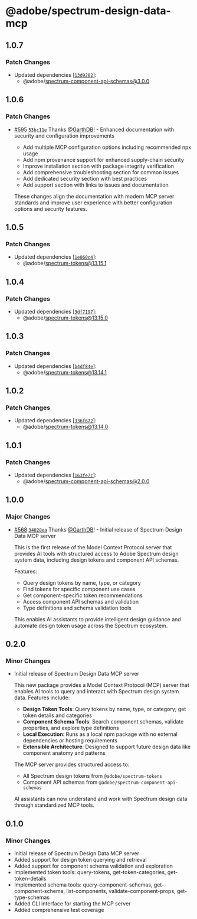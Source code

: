 # @adobe/spectrum-design-data-mcp

## 1.0.7

### Patch Changes

- Updated dependencies [[`13d9202`](https://github.com/adobe/spectrum-tokens/commit/13d920273c02c78d3748522de6a7c7ee39b39814)]:
  - @adobe/spectrum-component-api-schemas@3.0.0

## 1.0.6

### Patch Changes

- [#595](https://github.com/adobe/spectrum-tokens/pull/595) [`53bc11e`](https://github.com/adobe/spectrum-tokens/commit/53bc11e1bfcc3a839cfc5dfbd63f59cc5e87a1c3) Thanks [@GarthDB](https://github.com/GarthDB)! - Enhanced documentation with security and configuration improvements
  - Add multiple MCP configuration options including recommended npx usage
  - Add npm provenance support for enhanced supply-chain security
  - Improve installation section with package integrity verification
  - Add comprehensive troubleshooting section for common issues
  - Add dedicated security section with best practices
  - Add support section with links to issues and documentation

  These changes align the documentation with modern MCP server standards
  and improve user experience with better configuration options and security features.

## 1.0.5

### Patch Changes

- Updated dependencies [[`1e860c4`](https://github.com/adobe/spectrum-tokens/commit/1e860c4436c58ceca6f4500ea7e24d6d8cdd20c8)]:
  - @adobe/spectrum-tokens@13.15.1

## 1.0.4

### Patch Changes

- Updated dependencies [[`3df7197`](https://github.com/adobe/spectrum-tokens/commit/3df7197e7da23c9bb107f7dfcd935b5c62a86041)]:
  - @adobe/spectrum-tokens@13.15.0

## 1.0.3

### Patch Changes

- Updated dependencies [[`b4df84e`](https://github.com/adobe/spectrum-tokens/commit/b4df84e2f2ca246332907f9ddda94438288dd98e)]:
  - @adobe/spectrum-tokens@13.14.1

## 1.0.2

### Patch Changes

- Updated dependencies [[`336f672`](https://github.com/adobe/spectrum-tokens/commit/336f67216dfd875f0feb65c10059d9f3fe6dcaf7)]:
  - @adobe/spectrum-tokens@13.14.0

## 1.0.1

### Patch Changes

- Updated dependencies [[`163fe7c`](https://github.com/adobe/spectrum-tokens/commit/163fe7c13bb00c639d202195a398126b6c25b58f)]:
  - @adobe/spectrum-component-api-schemas@2.0.0

## 1.0.0

### Major Changes

- [#568](https://github.com/adobe/spectrum-tokens/pull/568) [`34028ea`](https://github.com/adobe/spectrum-tokens/commit/34028eaf2ba3940baa8044fda2655adc6153fb97) Thanks [@GarthDB](https://github.com/GarthDB)! - Initial release of Spectrum Design Data MCP server

  This is the first release of the Model Context Protocol server that provides AI tools with structured access to Adobe Spectrum design system data, including design tokens and component API schemas.

  Features:
  - Query design tokens by name, type, or category
  - Find tokens for specific component use cases
  - Get component-specific token recommendations
  - Access component API schemas and validation
  - Type definitions and schema validation tools

  This enables AI assistants to provide intelligent design guidance and automate design token usage across the Spectrum ecosystem.

## 0.2.0

### Minor Changes

- Initial release of Spectrum Design Data MCP server

  This new package provides a Model Context Protocol (MCP) server that enables AI tools to query and interact with Spectrum design system data. Features include:
  - **Design Token Tools**: Query tokens by name, type, or category; get token details and categories
  - **Component Schema Tools**: Search component schemas, validate properties, and explore type definitions
  - **Local Execution**: Runs as a local npm package with no external dependencies or hosting requirements
  - **Extensible Architecture**: Designed to support future design data like component anatomy and patterns

  The MCP server provides structured access to:
  - All Spectrum design tokens from `@adobe/spectrum-tokens`
  - Component API schemas from `@adobe/spectrum-component-api-schemas`

  AI assistants can now understand and work with Spectrum design data through standardized MCP tools.

## 0.1.0

### Minor Changes

- Initial release of Spectrum Design Data MCP server
- Added support for design token querying and retrieval
- Added support for component schema validation and exploration
- Implemented token tools: query-tokens, get-token-categories, get-token-details
- Implemented schema tools: query-component-schemas, get-component-schema, list-components, validate-component-props, get-type-schemas
- Added CLI interface for starting the MCP server
- Added comprehensive test coverage
